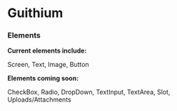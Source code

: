 # Guithium

### Elements

**Current elements include:**

Screen, Text, Image, Button

**Elements coming soon:**

CheckBox, Radio, DropDown, TextInput, TextArea, Slot, Uploads/Attachments
